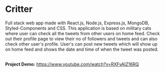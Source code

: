 # Critter

Full stack web app made with React.js, Node.js, Express.js, MongoDB, Styled-Components and  CSS. This application is based on military cats where user can check all the tweets from other users on home feed. Check out their profile page to view their no of followers and tweets and can also check other user's profile. User's can post new tweets which will show up on home feed and shows the date and time of when the tweet was posted.<br><br>

**Project Demo:**
https://www.youtube.com/watch?v=RXFvAIZ16RQ